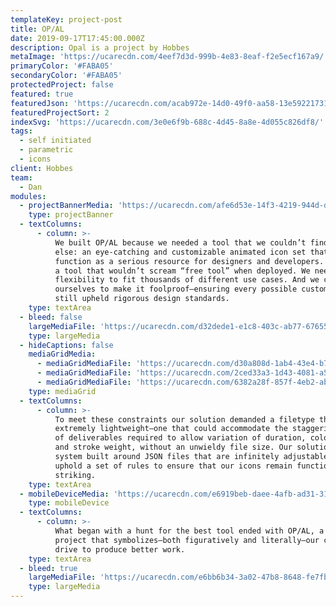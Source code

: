 ```yaml
---
templateKey: project-post
title: OP/AL
date: 2019-09-17T17:45:00.000Z
description: Opal is a project by Hobbes
metaImage: 'https://ucarecdn.com/4eef7d3d-999b-4e83-8eaf-f2e5ecf167a9/'
primaryColor: '#FABA05'
secondaryColor: '#FABA05'
protectedProject: false
featured: true
featuredJson: 'https://ucarecdn.com/acab972e-14d0-49f0-aa58-13e59221731b/'
featuredProjectSort: 2
indexSvg: 'https://ucarecdn.com/3e0e6f9b-688c-4d45-8a8e-4d055c826df8/'
tags:
  - self initiated
  - parametric
  - icons
client: Hobbes
team:
  - Dan
modules:
  - projectBannerMedia: 'https://ucarecdn.com/afe6d53e-14f3-4219-944d-d84898dd0702/'
    type: projectBanner
  - textColumns:
      - column: >-
          We built OP/AL because we needed a tool that we couldn’t find anywhere
          else: an eye-catching and customizable animated icon set that could
          function as a serious resource for designers and developers. We wanted
          a tool that wouldn’t scream “free tool” when deployed. We needed the
          flexibility to fit thousands of different use cases. And we challenged
          ourselves to make it foolproof—ensuring every possible customization
          still upheld rigorous design standards.
    type: textArea
  - bleed: false
    largeMediaFile: 'https://ucarecdn.com/d32dede1-e1c8-403c-ab77-6765564a92be/'
    type: largeMedia
  - hideCaptions: false
    mediaGridMedia:
      - mediaGridMediaFile: 'https://ucarecdn.com/d30a808d-1ab4-43e4-b772-34b01734689a/'
      - mediaGridMediaFile: 'https://ucarecdn.com/2ced33a3-1d43-4081-a5a5-4f610ed58442/'
      - mediaGridMediaFile: 'https://ucarecdn.com/6382a28f-857f-4eb2-abd4-b4c9cfe302b9/'
    type: mediaGrid
  - textColumns:
      - column: >-
          To meet these constraints our solution demanded a filetype that was
          extremely lightweight—one that could accommodate the staggering number
          of deliverables required to allow variation of duration, color, scale,
          and stroke weight, without an unwieldy file size. Our solution was a
          system built around JSON files that are infinitely adjustable yet also
          uphold a set of rules to ensure that our icons remain functional and
          striking.
    type: textArea
  - mobileDeviceMedia: 'https://ucarecdn.com/e6919beb-daee-4afb-ad31-315618fc9d05/'
    type: mobileDevice
  - textColumns:
      - column: >-
          What began with a hunt for the best tool ended with OP/AL, a passion
          project that symbolizes—both figuratively and literally—our constant
          drive to produce better work.
    type: textArea
  - bleed: true
    largeMediaFile: 'https://ucarecdn.com/e6bb6b34-3a02-47b8-8648-fe7fb570e8e0/'
    type: largeMedia
---
```


